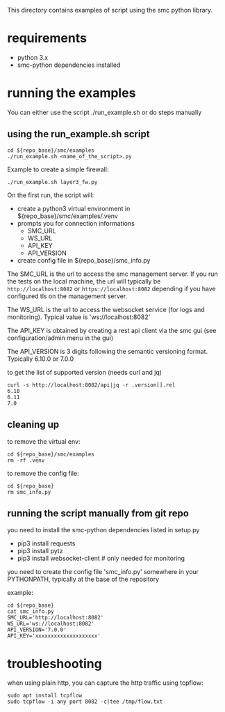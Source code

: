 This directory contains examples of script using the smc python library.

# requirements

- python 3.x
- smc-python dependencies installed

# running the examples

You can either use the script ./run_example.sh or do steps manually

## using the run_example.sh script

```
cd ${repo_base}/smc/examples
./run_example.sh <name_of_the_script>.py
```

Example to create a simple firewall:

```
./run_example.sh layer3_fw.py
```

On the first run, the script will:

- create a python3 virtual environment in ${repo_base}/smc/examples/.venv
- prompts you for connection informations
    - SMC_URL
    - WS_URL
    - API_KEY
    - API_VERSION
- create config file in ${repo_base}/smc_info.py

The SMC_URL is the url to access the smc management server. If you run
the tests on the local machine, the url will typically be
`http://localhost:8082` or `https://localhost:8082` depending if you
have configured tls on the management server.

The WS_URL is the url to access the websocket service (for logs and
monitoring). Typical value is 'ws://localhost:8082'

The API_KEY is obtained by creating a rest api client via the smc gui
(see configuration/admin menu in the gui)

The API_VERSION is 3 digits following the semantic versioning
format. Typically 6.10.0 or 7.0.0

to get the list of supported version (needs curl and jq)

```
curl -s http://localhost:8082/api|jq -r .version[].rel
6.10
6.11
7.0
```

## cleaning up

to remove the virtual env:

```
cd ${repo_base}/smc/examples
rm -rf .venv
```

to remove the config file:

```
cd ${repo_base}
rm smc_info.py
```

## running the script manually from git repo

you need to install the smc-python dependencies listed in setup.py

- pip3 install requests
- pip3 install pytz
- pip3 install websocket-client # only needed for monitoring

you need to create the config file 'smc_info.py' somewhere in your
PYTHONPATH, typically at the base of the repository

example:

```
cd ${repo_base}
cat smc_info.py
SMC_URL='http://localhost:8082'
WS_URL='ws://localhost:8082'
API_VERSION='7.0.0'
API_KEY='xxxxxxxxxxxxxxxxxxxx'
```

# troubleshooting

when using plain http, you can capture the http traffic using tcpflow:

```
sudo apt install tcpflow
sudo tcpflow -i any port 8082 -c|tee /tmp/flow.txt
```
